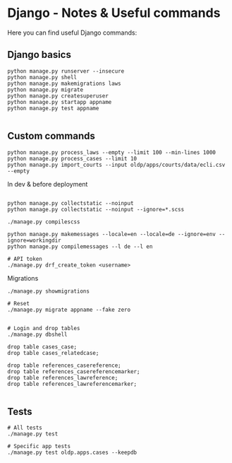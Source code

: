 # Django - Notes & Useful commands

Here you can find useful Django commands:

## Django basics

```
python manage.py runserver --insecure
python manage.py shell
python manage.py makemigrations laws
python manage.py migrate
python manage.py createsuperuser
python manage.py startapp appname
python manage.py test appname


```

## Custom commands
```
python manage.py process_laws --empty --limit 100 --min-lines 1000
python manage.py process_cases --limit 10
python manage.py import_courts --input oldp/apps/courts/data/ecli.csv --empty

```

In dev & before deployment
```

python manage.py collectstatic --noinput
python manage.py collectstatic --noinput --ignore=*.scss

./manage.py compilescss

python manage.py makemessages --locale=en --locale=de --ignore=env --ignore=workingdir
python manage.py compilemessages --l de --l en

# API token
./manage.py drf_create_token <username>

```

Migrations

```
./manage.py showmigrations

# Reset
./manage.py migrate appname --fake zero


# Login and drop tables
./manage.py dbshell

drop table cases_case;
drop table cases_relatedcase;

drop table references_casereference;
drop table references_casereferencemarker;
drop table references_lawreference;
drop table references_lawreferencemarker;


```

## Tests

```
# All tests
./manage.py test

# Specific app tests
./manage.py test oldp.apps.cases --keepdb
```
